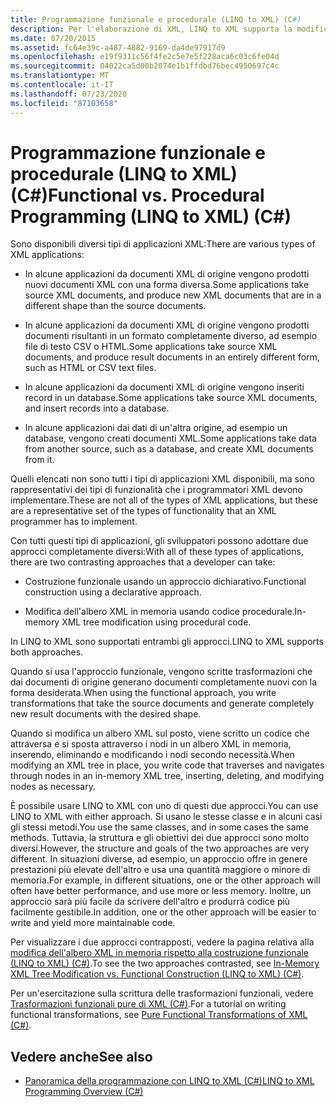 ```yaml
---
title: Programmazione funzionale e procedurale (LINQ to XML) (C#)
description: Per l'elaborazione di XML, LINQ to XML supporta la modifica della struttura ad albero XML in memoria e procedurale e una costruzione funzionale che usa un approccio dichiarativo.
ms.date: 07/20/2015
ms.assetid: fc64e39c-a487-4882-9169-da4de97917d9
ms.openlocfilehash: e19f9311c56f4fe2c5e7e5f228aca6c03c6fe04d
ms.sourcegitcommit: 04022ca5d00b2074e1b1ffdbd76bec4950697c4c
ms.translationtype: MT
ms.contentlocale: it-IT
ms.lasthandoff: 07/23/2020
ms.locfileid: "87103658"
---
```

# <a name="functional-vs-procedural-programming-linq-to-xml-c"></a><span data-ttu-id="d2399-103">Programmazione funzionale e procedurale (LINQ to XML) (C#)</span><span class="sxs-lookup"><span data-stu-id="d2399-103">Functional vs. Procedural Programming (LINQ to XML) (C#)</span></span>
<span data-ttu-id="d2399-104">Sono disponibili diversi tipi di applicazioni XML:</span><span class="sxs-lookup"><span data-stu-id="d2399-104">There are various types of XML applications:</span></span>  
  
- <span data-ttu-id="d2399-105">In alcune applicazioni da documenti XML di origine vengono prodotti nuovi documenti XML con una forma diversa.</span><span class="sxs-lookup"><span data-stu-id="d2399-105">Some applications take source XML documents, and produce new XML documents that are in a different shape than the source documents.</span></span>  
  
- <span data-ttu-id="d2399-106">In alcune applicazioni da documenti XML di origine vengono prodotti documenti risultanti in un formato completamente diverso, ad esempio file di testo CSV o HTML.</span><span class="sxs-lookup"><span data-stu-id="d2399-106">Some applications take source XML documents, and produce result documents in an entirely different form, such as HTML or CSV text files.</span></span>  
  
- <span data-ttu-id="d2399-107">In alcune applicazioni da documenti XML di origine vengono inseriti record in un database.</span><span class="sxs-lookup"><span data-stu-id="d2399-107">Some applications take source XML documents, and insert records into a database.</span></span>  
  
- <span data-ttu-id="d2399-108">In alcune applicazioni dai dati di un'altra origine, ad esempio un database, vengono creati documenti XML.</span><span class="sxs-lookup"><span data-stu-id="d2399-108">Some applications take data from another source, such as a database, and create XML documents from it.</span></span>  
  
 <span data-ttu-id="d2399-109">Quelli elencati non sono tutti i tipi di applicazioni XML disponibili, ma sono rappresentativi dei tipi di funzionalità che i programmatori XML devono implementare.</span><span class="sxs-lookup"><span data-stu-id="d2399-109">These are not all of the types of XML applications, but these are a representative set of the types of functionality that an XML programmer has to implement.</span></span>  
  
 <span data-ttu-id="d2399-110">Con tutti questi tipi di applicazioni, gli sviluppatori possono adottare due approcci completamente diversi:</span><span class="sxs-lookup"><span data-stu-id="d2399-110">With all of these types of applications, there are two contrasting approaches that a developer can take:</span></span>  
  
- <span data-ttu-id="d2399-111">Costruzione funzionale usando un approccio dichiarativo.</span><span class="sxs-lookup"><span data-stu-id="d2399-111">Functional construction using a declarative approach.</span></span>  
  
- <span data-ttu-id="d2399-112">Modifica dell'albero XML in memoria usando codice procedurale.</span><span class="sxs-lookup"><span data-stu-id="d2399-112">In-memory XML tree modification using procedural code.</span></span>  
  
 <span data-ttu-id="d2399-113">In LINQ to XML sono supportati entrambi gli approcci.</span><span class="sxs-lookup"><span data-stu-id="d2399-113">LINQ to XML supports both approaches.</span></span>  
  
 <span data-ttu-id="d2399-114">Quando si usa l'approccio funzionale, vengono scritte trasformazioni che dai documenti di origine generano documenti completamente nuovi con la forma desiderata.</span><span class="sxs-lookup"><span data-stu-id="d2399-114">When using the functional approach, you write transformations that take the source documents and generate completely new result documents with the desired shape.</span></span>  
  
 <span data-ttu-id="d2399-115">Quando si modifica un albero XML sul posto, viene scritto un codice che attraversa e si sposta attraverso i nodi in un albero XML in memoria, inserendo, eliminando e modificando i nodi secondo necessità.</span><span class="sxs-lookup"><span data-stu-id="d2399-115">When modifying an XML tree in place, you write code that traverses and navigates through nodes in an in-memory XML tree, inserting, deleting, and modifying nodes as necessary.</span></span>  
  
 <span data-ttu-id="d2399-116">È possibile usare LINQ to XML con uno di questi due approcci.</span><span class="sxs-lookup"><span data-stu-id="d2399-116">You can use LINQ to XML with either approach.</span></span> <span data-ttu-id="d2399-117">Si usano le stesse classe e in alcuni casi gli stessi metodi.</span><span class="sxs-lookup"><span data-stu-id="d2399-117">You use the same classes, and in some cases the same methods.</span></span> <span data-ttu-id="d2399-118">Tuttavia, la struttura e gli obiettivi dei due approcci sono molto diversi.</span><span class="sxs-lookup"><span data-stu-id="d2399-118">However, the structure and goals of the two approaches are very different.</span></span> <span data-ttu-id="d2399-119">In situazioni diverse, ad esempio, un approccio offre in genere prestazioni più elevate dell'altro e usa una quantità maggiore o minore di memoria.</span><span class="sxs-lookup"><span data-stu-id="d2399-119">For example, in different situations, one or the other approach will often have better performance, and use more or less memory.</span></span> <span data-ttu-id="d2399-120">Inoltre, un approccio sarà più facile da scrivere dell'altro e produrrà codice più facilmente gestibile.</span><span class="sxs-lookup"><span data-stu-id="d2399-120">In addition, one or the other approach will be easier to write and yield more maintainable code.</span></span>  
  
 <span data-ttu-id="d2399-121">Per visualizzare i due approcci contrapposti, vedere la pagina relativa alla [modifica dell'albero XML in memoria rispetto alla costruzione funzionale (LINQ to XML) (C#)](./in-memory-xml-tree-modification-vs-functional-construction-linq-to-xml.md).</span><span class="sxs-lookup"><span data-stu-id="d2399-121">To see the two approaches contrasted, see [In-Memory XML Tree Modification vs. Functional Construction (LINQ to XML) (C#)](./in-memory-xml-tree-modification-vs-functional-construction-linq-to-xml.md).</span></span>  
  
 <span data-ttu-id="d2399-122">Per un'esercitazione sulla scrittura delle trasformazioni funzionali, vedere [Trasformazioni funzionali pure di XML (C#)](./introduction-to-pure-functional-transformations.md).</span><span class="sxs-lookup"><span data-stu-id="d2399-122">For a tutorial on writing functional transformations, see [Pure Functional Transformations of XML (C#)](./introduction-to-pure-functional-transformations.md).</span></span>  
  
## <a name="see-also"></a><span data-ttu-id="d2399-123">Vedere anche</span><span class="sxs-lookup"><span data-stu-id="d2399-123">See also</span></span>

- [<span data-ttu-id="d2399-124">Panoramica della programmazione con LINQ to XML (C#)</span><span class="sxs-lookup"><span data-stu-id="d2399-124">LINQ to XML Programming Overview (C#)</span></span>](./linq-to-xml-overview.md)
